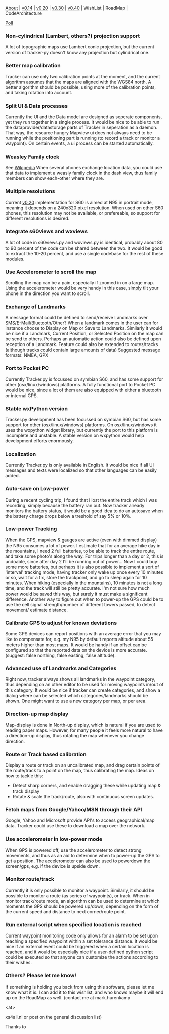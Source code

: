[About](http://code.google.com/p/tracker-py/wiki/About) |
[v0.14](http://code.google.com/p/tracker-py/wiki/TrackerV0_14) |
[v0.20](http://code.google.com/p/tracker-py/wiki/TrackerV0_20) |
[v0.30](http://code.google.com/p/tracker-py/wiki/TrackerV0_30) |
[v0.40](http://code.google.com/p/tracker-py/wiki/TrackerV0_40) |
WishList | RoadMap | CodeArchitecture

[Poll](http://hoth.xs4all.nl/~hurenkam/poll/DRBPoll/tracker.php)

### Non-cylindrical (Lambert, others?) projection support ###
A lot of topographic maps use Lambert conic projection, but the current
version of tracker-py doesn't know any projection but cylindrical one.

### Better map calibration ###
Tracker can use only two calibration points at the moment, and
the current algorithm assumes that the maps are aligned with the
WGS84 north.
A better algorithm should be possible, using more of the calibration
points, and taking rotation into account.

### Split UI & Data processes ###
Currently the UI and the Data model are designed as seperate
components, yet they run together in a single process.
It would be nice to be able to run the dataprovider/datastorage
parts of Tracker in seperation as a daemon.
That way, the resource hungry Mapview ui does not always need to
be running while the positioning part is running (to record a track
or monitor a waypoint).
On certain events, a ui process can be started automatically.

### Weasley Family clock ###
See [Wikipedia](http://en.wikipedia.org/wiki/Magical_Objects_in_Harry_Potter#Weasley_Family_Clock)
When several phones exchange location data, you could use that data to
implement a weasly family clock in the dash view, thus family members
can show each-other where they are.

### Multiple resolutions ###
Current [v0.20](http://code.google.com/p/tracker-py/wiki/TrackerV0_20)
implementation for S60 is aimed at N95 in portrait
mode, meaning it depends on a 240x320 pixel resolution. When used on
other S60 phones, this resolution may not be available, or prefereable,
so support for different resolutions is desired.

### Integrate s60views and wxviews ###
A lot of code in s60views.py and wxviews.py is identical, probably about
80 to 90 percent of the code can be shared between the two. It would be
good to extract the 10-20 percent, and use a single codebase for the rest
of these modules.

### Use Accelerometer to scroll the map ###
Scrolling the map can be a pain, especially if zoomed in on a large map.
Using the accelerometer would be very handy in this case, simply tilt
your phone in the direction you want to scroll.

### Exchange of Landmarks ###
A message format could be defined to send/receive Landmarks over SMS/E-Mail/Bluetooth/Other?
When a landmark comes in the user can for instance choose to Display on Map or Save to
Landmarks. Similarly it would be nice if a Landmark, Current Position, or Selected Position
on the map can be send to others. Perhaps an automatic action could also be defined upon
reception of a Landmark. Feature could also be extended to routes/tracks (although
tracks could contain large amounts of data)
Suggested message formats: NMEA, GPX

### Port to Pocket PC ###
Currently Tracker.py is focussed on symbian S60, and has some support
for other (osx/linux/windows) platforms.
A fully functional port to Pocket PC would be nice, since a lot of them
are also equipped with either a bluetooth or internal GPS.

### Stable wxPython version ###
Tracker.py development has been focussed on symbian S60, but has some
support for other (osx/linux/windows) platforms. On osx/linux/windows it
uses the wxpython widget library, but currently the port to this platform
is incomplete and unstable. A stable version on wxpython would help
development efforts enormously.

### Localization ###
Currently Tracker.py is only available in English. It would be nice if all
UI messages and texts were localized so that other languages can be easily
added.

### Auto-save on Low-power ###
During a recent cycling trip, I found that I lost the entire track which
I was recording, simply because the battery ran out. Now tracker already
monitors the battery status, it would be a good idea to do an autosave when
the battery charge drops below a treshold of say 5% or 10%.

### Low-power Tracking ###
When the GPS, mapview & gauges are active (even with dimmed display) the
N95 consumes a lot of power. I estimate that for an average hike day in the
mountains, I need 2 full batteries, to be able to track the entire route,
and take some photo's along the way.
For trips longer than a day or 2, this is undoable, since after day 2 I'll
be running out of power...
Now I could buy some more batteries, but perhaps it is also possible to
implement a sort of 'interval' tracking mode, having tracker only wake up
once every 10 minutes or so, wait for a fix, store the trackpoint, and go
to sleep again for 10 minutes. When hiking (especially in the mountains),
10 minutes is not a long time, and the track will still be pretty accurate.
I'm not sure how much power would be saved this way, but surely it must make
a significant difference.
Another way to figure out when to power-up the GPS could be to use the cell
signal strength/number of different towers passed, to detect movement/
estimate distance.

### Calibrate GPS to adjust for known deviations ###
Some GPS devices can report positions with an average error that you may
like to compensate for, e.g. my N95 by default reports altitude about 55
meters higher than most maps.
It would be handy if an offset can be configured so that the reported data
on the device is more accurate. (suggest: false northing, false easting,
false altitude).

### Advanced use of Landmarks and Categories ###
Right now, tracker always shows all landmarks in the waypoint category,
thus depending on an other editor to be used for moving waypoints in/out
of this category.
It would be nice if tracker can create categories, and show a dialog where
can be selected which categories/landmarks should be shown.
One might want to use a new category per map, or per area.

### Direction-up map display ###
Map-display is done in North-up display, which is natural if you are used
to reading paper maps.
However, for many people it feels more natural to have a direction-up
display, thus rotating the map whenever you change direction.

### Route or Track based calibration ###
Display a route or track on an uncalibrated map, and drag certain points
of the route/track to a point on the map, thus calibrating the map.
Ideas on how to tackle this:
  * Detect sharp corners, and enable dragging these while updating map & track display
  * Rotate & scale the track/route, also with continuous screen updates.

### Fetch maps from Google/Yahoo/MSN through their API ###
Google, Yahoo and Microsoft provide API's to access geographical/map data.
Tracker could use these to download a map over the network.

### Use accelerometer in low-power mode ###
When GPS is powered off, use the accelerometer to detect strong movements,
and thus as an aid to determine when to power-up the GPS to get a position.
The accelerometer can also be used to powerdown the screen/gps, e.g. if the
device is upside down.

### Monitor route/track ###
Currently it is only possible to monitor a waypoint. Similarly, it should
be possible to monitor a route (as series of waypoints), or track.
When in monitor track/route mode, an algorithm can be used to determine
at which moments the GPS should be powered up/down, depending on the
form of the current speed and distance to next corner/route point.

### Run external script when specified location is reached ###
Current waypoint monitoring code only allows for an alarm to be set upon
reaching a specified waypoint within a set tolerance distance.
It would be nice if an external event could be triggered when a certain
location is reached, and it would be especially nice if a user-defined
python script could be executed so that anyone can customize the actions
according to their wishes.

### Others? Please let me know! ###
If something is holding you back from using this software, please let me
know what it is. I can add it to this wishlist, and who knows maybe it will
end up on the RoadMap as well.
(contact me at mark.hurenkamp 

&lt;at&gt;

 xs4all.nl or post on the general discussion
list)

Thanks to
